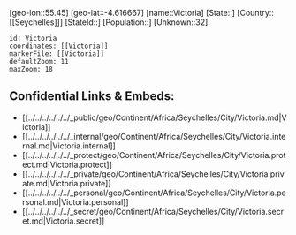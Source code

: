 ﻿---
location: [-4.616667,55.45]
mapzoom: [7,12] 
mapmarker: city 
type: City
tags:
- geo/City


SpocWebEntityId: 35977
isDeleted: false
confidential: public

---
[geo-lon::55.45]
[geo-lat::-4.616667]
[name::Victoria]
[State::]
[Country::[[Seychelles]]]
[StateId::]
[Population::]
[Unknown::32]


```leaflet
id: Victoria
coordinates: [[Victoria]]
markerFile: [[Victoria]]
defaultZoom: 11 
maxZoom: 18
```


## Confidential Links & Embeds: 
- [[../../../../../../_public/geo/Continent/Africa/Seychelles/City/Victoria.md|Victoria]] 
- [[../../../../../../_internal/geo/Continent/Africa/Seychelles/City/Victoria.internal.md|Victoria.internal]] 
- [[../../../../../../_protect/geo/Continent/Africa/Seychelles/City/Victoria.protect.md|Victoria.protect]] 
- [[../../../../../../_private/geo/Continent/Africa/Seychelles/City/Victoria.private.md|Victoria.private]] 
- [[../../../../../../_personal/geo/Continent/Africa/Seychelles/City/Victoria.personal.md|Victoria.personal]] 
- [[../../../../../../_secret/geo/Continent/Africa/Seychelles/City/Victoria.secret.md|Victoria.secret]] 
